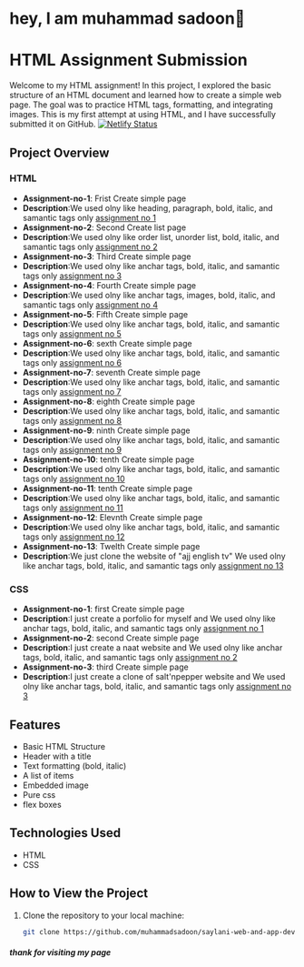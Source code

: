 # hey, I am muhammad sadoon👋

# HTML Assignment Submission

Welcome to my HTML assignment! In this project, I explored the basic structure of an HTML document and learned how to create a simple web page. The goal was to practice HTML tags, formatting, and integrating images. This is my first attempt at using HTML, and I have successfully submitted it on GitHub.
[![Netlify Status](https://api.netlify.com/api/v1/badges/eb1377fc-07e1-44ca-9baa-867dc47e52c4/deploy-status)](https://app.netlify.com/sites/all-assignment-saylani/deploys)
## Project Overview
### HTML
- **Assignment-no-1**: Frist Create simple page
- **Description**:We used olny like heading, paragraph, bold, italic, and samantic tags only [assignment no 1](https://github.com/muhammadsadoon/saylani-web-and-app-development/tree/main/assignment_no_1)
- **Assignment-no-2**: Second Create list page
- **Description**:We used olny like order list, unorder list, bold, italic, and samantic tags only [assignment no 2](https://github.com/muhammadsadoon/saylani-web-and-app-development/tree/main/assignment_no_2)
- **Assignment-no-3**: Third Create simple page
- **Description**:We used olny like anchar tags, bold, italic, and samantic tags only [assignment no 3](https://github.com/muhammadsadoon/saylani-web-and-app-development/tree/main/assignment_no_3)
- **Assignment-no-4**: Fourth Create simple page
- **Description**:We used olny like anchar tags, images, bold, italic, and samantic tags only [assignment no 4](https://github.com/muhammadsadoon/saylani-web-and-app-development/tree/main/assignment_no_4)
- **Assignment-no-5**: Fifth Create simple page
- **Description**:We used olny like anchar tags, bold, italic, and samantic tags only [assignment no 5](https://github.com/muhammadsadoon/saylani-web-and-app-development/tree/main/assignment_no_5)
- **Assignment-no-6**: sexth Create simple page
- **Description**:We used olny like anchar tags, bold, italic, and samantic tags only [assignment no 6](https://github.com/muhammadsadoon/saylani-web-and-app-development/tree/main/assignment_no_6)
- **Assignment-no-7**: seventh Create simple page
- **Description**:We used olny like anchar tags, bold, italic, and samantic tags only [assignment no 7](https://github.com/muhammadsadoon/saylani-web-and-app-development/tree/main/assignment_no_7)
- **Assignment-no-8**: eighth Create simple page
- **Description**:We used olny like anchar tags, bold, italic, and samantic tags only [assignment no 8](https://github.com/muhammadsadoon/saylani-web-and-app-development/tree/main/assignment_no_8)
- **Assignment-no-9**: ninth Create simple page
- **Description**:We used olny like anchar tags, bold, italic, and samantic tags only [assignment no 9](https://github.com/muhammadsadoon/saylani-web-and-app-development/tree/main/assignment_no_9)
- **Assignment-no-10**: tenth Create simple page
- **Description**:We used olny like anchar tags, bold, italic, and samantic tags only [assignment no 10](https://github.com/muhammadsadoon/saylani-web-and-app-development/tree/main/assignment_no_10)
- **Assignment-no-11**: tenth Create simple page
- **Description**:We used olny like anchar tags, bold, italic, and samantic tags only [assignment no 11](https://github.com/muhammadsadoon/saylani-web-and-app-development/tree/main/assignment_no_11)
- **Assignment-no-12**: Elevnth Create simple page
- **Description**:We used olny like anchar tags, bold, italic, and samantic tags only [assignment no 12](https://github.com/muhammadsadoon/saylani-web-and-app-development/tree/main/assignment_no_12)
- **Assignment-no-13**: Twelth Create simple page
- **Description**:We just clone the website of "ajj english tv" We used olny like anchar tags, bold, italic, and samantic tags only [assignment no 13](https://github.com/muhammadsadoon/saylani-web-and-app-development/tree/main/assignment_no_13)
### CSS
- **Assignment-no-1**: first Create simple page
- **Description**:I just create a porfolio for myself and We used olny like anchar tags, bold, italic, and samantic tags only [assignment no 1](https://github.com/muhammadsadoon/saylani-web-and-app-development/tree/main/css_no_1)
- **Assignment-no-2**: second Create simple page
- **Description**:I just create a naat website and We used olny like anchar tags, bold, italic, and samantic tags only [assignment no 2](https://github.com/muhammadsadoon/saylani-web-and-app-development/tree/main/css_no_2)
- **Assignment-no-3**: third Create simple page
- **Description**:I just create a clone of salt'npepper website and We used olny like anchar tags, bold, italic, and samantic tags only [assignment no 3](https://github.com/muhammadsadoon/saylani-web-and-app-development/tree/main/css_no_3)

## Features

- Basic HTML Structure
- Header with a title
- Text formatting (bold, italic)
- A list of items
- Embedded image
- Pure css
- flex boxes
  
## Technologies Used

- HTML
- CSS
## How to View the Project

1. Clone the repository to your local machine:
   ```bash
   git clone https://github.com/muhammadsadoon/saylani-web-and-app-development
   ```
##### thank for visiting my page
